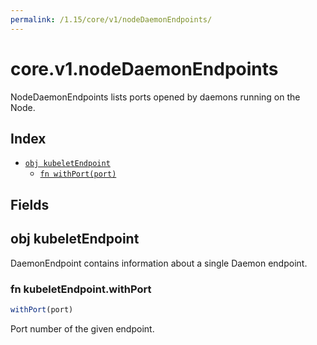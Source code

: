 ```yaml
---
permalink: /1.15/core/v1/nodeDaemonEndpoints/
---
```


# core.v1.nodeDaemonEndpoints

NodeDaemonEndpoints lists ports opened by daemons running on the Node.

## Index

* [`obj kubeletEndpoint`](#obj-kubeletendpoint)
  * [`fn withPort(port)`](#fn-kubeletendpointwithport)

## Fields

## obj kubeletEndpoint

DaemonEndpoint contains information about a single Daemon endpoint.

### fn kubeletEndpoint.withPort

```ts
withPort(port)
```

Port number of the given endpoint.